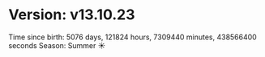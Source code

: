 # Version: v13.10.23
Time since birth: 5076 days, 121824 hours, 7309440 minutes, 438566400 seconds
Season: Summer ☀️
